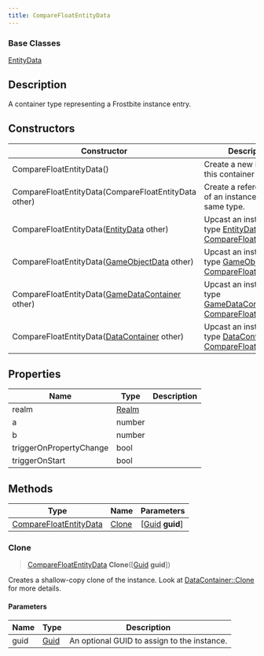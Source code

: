 ```yaml
---
title: CompareFloatEntityData
---
```

### Base Classes

[EntityData](EntityData)

## Description

A container type representing a Frostbite instance entry.

## Constructors

| Constructor                                                                       | Description                                                                                                                         |
| --------------------------------------------------------------------------------- | ----------------------------------------------------------------------------------------------------------------------------------- |
| CompareFloatEntityData()                                                          | Create a new instance of this container type.                                                                                       |
| CompareFloatEntityData(CompareFloatEntityData other)                              | Create a reference copy of an instance of the same type.                                                                            |
| CompareFloatEntityData([EntityData](EntityData) other)                            | Upcast an instance of type [EntityData](EntityData) to [CompareFloatEntityData](CompareFloatEntityData).                            |
| CompareFloatEntityData([GameObjectData](GameObjectData) other)                    | Upcast an instance of type [GameObjectData](GameObjectData) to [CompareFloatEntityData](CompareFloatEntityData).                    |
| CompareFloatEntityData([GameDataContainer](GameDataContainer) other)              | Upcast an instance of type [GameDataContainer](GameDataContainer) to [CompareFloatEntityData](CompareFloatEntityData).              |
| CompareFloatEntityData([DataContainer](/vext/ref/shared/class/datacontainer) other) | Upcast an instance of type [DataContainer](/vext/ref/shared/class/datacontainer) to [CompareFloatEntityData](CompareFloatEntityData). |

## Properties

| Name                    | Type           | Description |
| ----------------------- | -------------- | ----------- |
| realm                   | [Realm](Realm) |             |
| a                       | number         |             |
| b                       | number         |             |
| triggerOnPropertyChange | bool           |             |
| triggerOnStart          | bool           |             |

## Methods

| Type                                             | Name            | Parameters                                     |
| ------------------------------------------------ | --------------- | ---------------------------------------------- |
| [CompareFloatEntityData](CompareFloatEntityData) | [Clone](#clone) | \[[Guid](/vext/ref/shared/class/guid) **guid**\] |

### Clone

> [CompareFloatEntityData](CompareFloatEntityData) **Clone**(\[[Guid](/vext/ref/shared/class/guid) **guid**\])

Creates a shallow-copy clone of the instance. Look at [DataContainer::Clone](/vext/ref/shared/class/datacontainer#clone) for more details.

#### Parameters

| Name | Type         | Description                                 |
| ---- | ------------ | ------------------------------------------- |
| guid | [Guid](Guid) | An optional GUID to assign to the instance. |
